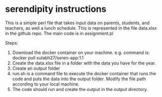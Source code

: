 # serendipity instructions
This is a simple perl file that takes input data on parents, students, and teachers, as well a lunch schedule. This is represented in the file data.xlsx in the github repo.
The main code is in assignment.pl

Steps:
1. Download the docker container on your machine. e.g. command is: docker pull sulabh27/seren-app:1.1
2. Create the data.xlsx file in a folder with the data you have for the year.
3. Create an output folder
4. run.sh is a command file to execute the docker container that runs the code and puts the data into the output folder. Modify the file path according to your local machine.
5. The code should run and create the output in the output directory.
